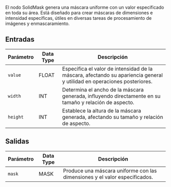 
El nodo SolidMask genera una máscara uniforme con un valor especificado en toda su área. Está diseñado para crear máscaras de dimensiones e intensidad específicas, útiles en diversas tareas de procesamiento de imágenes y enmascaramiento.

## Entradas

| Parámetro | Data Type | Descripción |
|-----------|-------------|-------------|
| `value`   | FLOAT       | Especifica el valor de intensidad de la máscara, afectando su apariencia general y utilidad en operaciones posteriores. |
| `width`   | INT         | Determina el ancho de la máscara generada, influyendo directamente en su tamaño y relación de aspecto. |
| `height`  | INT         | Establece la altura de la máscara generada, afectando su tamaño y relación de aspecto. |

## Salidas

| Parámetro | Data Type | Descripción |
|-----------|-------------|-------------|
| `mask`    | MASK        | Produce una máscara uniforme con las dimensiones y el valor especificados. |
